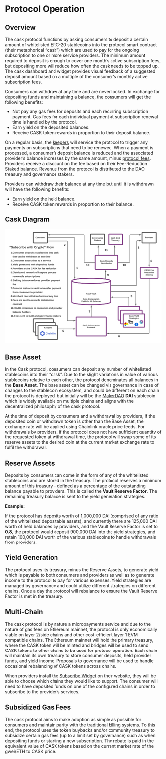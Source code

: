 # Protocol Operation

## Overview

The cask protocol functions by asking consumers to deposit a certain amount of whitelisted ERC-20 stablecoins into the protocol smart contract (their metaphorical “cask”) which are used to pay for the ongoing subscription to one or more service providers. The minimum amount required to deposit is enough to cover one month’s active subscription fees, but depositing more will reduce how often the cask needs to be topped up. The cask dashboard and widget provides visual feedback of a suggested deposit amount based on a multiple of the consumer’s monthly active subscription fees.

Consumers can withdraw at any time and are never locked. In exchange for depositing funds and maintaining a balance, the consumers will get the following benefits:

* Not pay any gas fees for deposits and each recurring subscription payment. Gas fees for each individual payment at subscription renewal time is handled by the protocol.
* Earn yield on the deposited balances.
* Receive CASK token rewards in proportion to their deposit balance.

On a regular basis, the [keepers](/components.md#keeper-contracts) will service the protocol to trigger any payments on subscriptions that need to be renewed. When a payment is processed, a consumer’s deposit balance is reduced and the associated provider’s balance increases by the same amount, minus [protocol fees](/protocol-fees.md). Providers receive a discount on the fee based on their Fee-Reduction Staked balance. Revenue from the protocol is distributed to the DAO treasury and governance stakers.

Providers can withdraw their balance at any time but until it is withdrawn will have the following benefits:

* Earn yield on the held balance.
* Receive CASK token rewards in proportion to their balance.

## Cask Diagram

![Cask Diagram](<.gitbook/assets/cask_diagram.png>)

## Base Asset

In the Cask protocol, consumers can deposit any number of whitelisted stablecoins into their “cask”. Due to the slight variations in value of various stablecoins relative to each other, the protocol denominates all balances in the **Base Asset**. The base asset can be changed via governance in case of changes to the stablecoin ecosystem, and could be different on each chain the protocol is deployed, but initially will be the [MakerDAO](https://makerdao.com) **DAI** stablecoin which is widely available on multiple chains and aligns with the decentralized philosophy of the cask protocol. 

At the time of deposit by consumers and a withdrawal by providers, if the deposited coin or withdrawn token is other than the Base Asset, the exchange rate will be applied using Chainlink oracle price feeds. For withdrawals by providers, if the protocol does not have sufficient quantity of the requested token at withdrawal time, the protocol will swap some of its reserve assets to the desired coin at the current market exchange rate to fulfil the withdrawal.

## Reserve Assets

Deposits by consumers can come in the form of any of the whitelisted stablecoins and are stored in the treasury. The protocol reserves a minimum amount of this treasury - defined as a percentage of the outstanding balance payable to providers. This is called the **Vault Reserve Factor**. The remaining treasury balance is sent to the yield generation strategies.

**Example:**

If the protocol has deposits worth of 1,000,000 DAI (comprised of any ratio of the whitelisted depositable assets), and currently there are 125,000 DAI worth of held balances by providers, and the Vault Reserve Factor is set to **0.8**, the protocol would deposit 900,000 DAI into the yield strategies, and retain 100,000 DAI worth of the various stablecoins to handle withdrawals from providers.


## Yield Generation

The protocol uses its treasury, minus the Reserve Assets, to generate yield which is payable to both consumers and providers as well as to generate income to the protocol to pay for various expenses. Yield strategies are managed by governance and could utilize different strategies on different chains. Once a day the protocol will rebalance to ensure the Vault Reserve Factor is met in the treasury.

## Multi-Chain

The cask protocol is by nature a micropayments service and due to the nature of gas fees on Ethereum mainnet, the protocol is only economically viable on layer 2/side chains and other cost-efficient layer 1 EVM compatible chains. The Ethereum mainnet will hold the primary treasury, where the CASK token will be minted and bridges will be used to send CASK tokens to other chains to be used for protocol operation. Each chain will maintain its own treasury to store consumer deposits, held provider funds, and yield income. Proposals to governance will be used to handle occasional rebalancing of CASK tokens across chains.

When providers install the [Subscribe Widget](/components.md#subscribe-widget) on their website, they will be able to choose which chains they would like to support. The consumer will need to have deposited funds on one of the configured chains in order to subscribe to the provider’s services.

## Subsidized Gas Fees

The cask protocol aims to make adoption as simple as possible for consumers and maintain parity with the traditional billing systems. To this end, the protocol uses the token buybacks and/or community treasury to subsidize certain gas fees (up to a limit set by governance) such as when depositing funds or starting a new subscription. The rebate is paid in the equivalent value of CASK tokens based on the current market rate of the gwei/ETH to CASK price.
